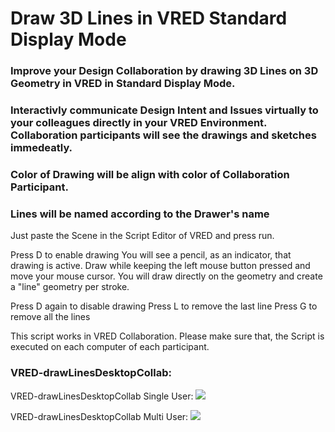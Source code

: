 # Draw 3D Lines in VRED Standard Display Mode
### Improve your Design Collaboration by drawing 3D Lines on 3D Geometry in VRED in Standard Display Mode. 
### Interactivly communicate Design Intent and Issues virtually to your colleagues directly in your VRED Environment. Collaboration participants will see the drawings and sketches immedeatly. 
### Color of Drawing will be align with color of Collaboration Participant.
### Lines will be named according to the Drawer's name

Just paste the Scene in the Script Editor of VRED and press run.

Press D to enable drawing 
    You will see a pencil, as an indicator, that drawing is active.
    Draw while keeping the left mouse button pressed and move your mouse cursor.
    You will draw directly on the geometry and create a "line" geometry per stroke.
    
Press D again to disable drawing 
Press L to remove the last line 
Press G to remove all the lines

This script works in VRED Collaboration.
Please make sure that, the Script is executed on each computer of each participant.

### VRED-drawLinesDesktopCollab:
VRED-drawLinesDesktopCollab Single User:
![](VRED-drawLinesDesktopCollab1.gif)

VRED-drawLinesDesktopCollab Multi User:
![](VRED-drawLinesDesktopCollab3.gif)

